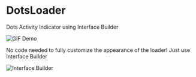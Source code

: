 # DotsLoader
Dots Activity Indicator using Interface Builder

![GIF Demo][img1]

No code needed to fully customize the appearance of the loader!
Just use Interface Builder

![Interface Builder][img2]

[img1]:https://raw.github.com/mattlawer/DotsLoader/demo.gif
[img2]:https://raw.github.com/mattlawer/DotsLoader/interfacebuilder.png
